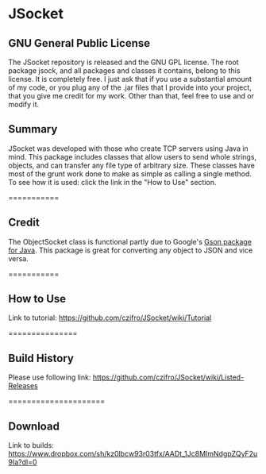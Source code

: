 JSocket
===============


GNU General Public License
---------------------------

The JSocket repository is released and the GNU GPL license. The root package jsock, and all packages and classes it contains, belong to this license. It is completely free. I just ask that if you use a substantial amount of my code, or you plug any of the .jar files that I provide into your project, that you give me credit for my work. Other than that, feel free to use and or modify it.


Summary
----------

JSocket was developed with those who create TCP servers using Java in mind. This package includes classes that allow users to send whole strings, objects, and can transfer any file type of arbitrary size. These classes have most of the grunt work done to make as simple as calling a single method. To see how it is used: click the link in the "How to Use" section.

===========


Credit
-------------

The ObjectSocket class is functional partly due to Google's [Gson package for Java](https://code.google.com/p/google-gson/). This package is great for converting any object to JSON and vice versa.

===========


How to Use
-----------

Link to tutorial: https://github.com/czifro/JSocket/wiki/Tutorial

===============


Build History
--------------

Please use following link: https://github.com/czifro/JSocket/wiki/Listed-Releases
   
=====================


Download
-----------

Link to builds: https://www.dropbox.com/sh/kz0lbcw93r03tfx/AADt_1Jc8MImNdgpZQyF2u9Ia?dl=0
